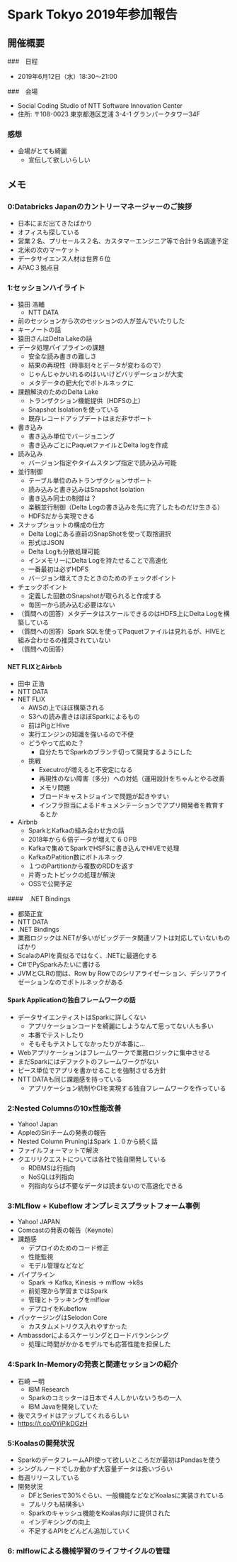 # Spark Tokyo 2019年参加報告

## 開催概要

###　日程

* 2019年6月12日（水）18:30〜21:00

###　会場
* Social Coding Studio of NTT Software Innovation Center
* 住所: 〒108-0023 東京都港区芝浦 3-4-1 グランパークタワー34F

### 感想

* 会場がとても綺麗
	* 宣伝して欲しいらしい

## メモ

### 0:Databricks Japanのカントリーマネージャーのご挨拶
* 日本にまだ出てきたばかり
* オフィスも探している
* 営業２名、プリセールス２名、カスタマーエンジニア等で合計９名調達予定
* 北米の次のマーケット
* データサイエンス人材は世界６位
* APAC３拠点目

### 1:セッションハイライト

* 猿田 浩輔
	* NTT DATA
* 前のセッションから次のセッションの人が並んでいたりした
* キーノートの話
* 猿田さんはDelta Lakeの話
* データ処理パイプラインの課題
	* 安全な読み書きの難しさ
	* 結果の再現性（時事刻々とデータが変わるので）
	* じゃんじゃかいれるのはいいけどバリデーションが大変
	* メタデータの肥大化でボトルネックに
* 課題解決のためのDelta Lake
	* トランザクション機能提供（HDFSの上）
	* Snapshot Isolationを使っている
	* 既存レコードアップデートはまだ非サポート
* 書き込み
	* 書き込み単位でバージョニング
	* 書き込みごとにPaquetファイルとDelta logを作成
* 読み込み
	* バージョン指定やタイムスタンプ指定で読み込み可能
* 並行制御
	* テーブル単位のみトランザクションサポート
	* 読み込みと書き込みはSnapshot Isolation
	* 書き込み同士の制御は？
	* 楽観並行制御（Delta Logの書き込みを先に完了したものだけ生きる）
	* HDFSだから実現できる
* スナップショットの構成の仕方
	* Delta Logにある直前のSnapShotを使って取捨選択
	* 形式はJSON
	* Delta Logも分散処理可能
	* インメモリーにDelta Logを持たせることで高速化
	* 一番最初は必ずHDFS
	* バージョン増えてきたときのためのチェックポイント
* チェックポイント
	* 定義した回数のSnapshotが取られると作成する
	* 毎回一から読み込む必要はない
* （質問への回答）メタデータはスケールできるのはHDFS上にDelta Logを構築している
* （質問への回答）Spark SQLを使ってPaquetファイルは見れるが、HIVEと組み合わせるの推奨されていない
* （質問への回答）


#### NET FLIXとAirbnb

* 田中 正浩
* NTT DATA
* NET FLIX
	* AWSの上でほぼ構築される
	* S3への読み書きはほぼSparkによるもの
	* 前はPigとHive
	* 実行エンジンの知識を強いるので不便
	* どうやって広めた？
		* 自分たちでSparkのブランチ切って開発するようにした
	* 挑戦
		* Executroが増えると不安定になる
		* 再現性のない障害（多分）への対処（運用設計をちゃんとやる改善
		* メモリ問題
		* ブロードキャストジョインで問題が起きやすい
		* インフラ担当によるドキュメンテーションでアプリ開発者を教育するとか
* Airbnb
	* SparkとKafkaの組み合わせ方の話
	* 2018年から６倍データが増えて６０PB
	* Kafkaで集めてSparkでHSFSに書き込んでHIVEで処理
	* KafkaのPatition数にボトルネック
	* １つのPartitionから複数のRDDを返す
	* 片寄ったトピックの処理が解決
	* OSSで公開予定

####　.NET Bindings

* 都築正宜
* NTT DATA
* .NET Bindings
* 業務ロジックは.NETが多いがビッグデータ関連ソフトは対応していないものばかり
* ScalaのAPIを真似るではなく、.NETに最適化する
* C#でPySparkみたいに書ける
* JVMとCLRの間は、Row by Rowでのシリアライゼーション、デシリアライゼーションなのでボトルネックがある

#### Spark Applicationの独自フレームワークの話

* データサイエンティストはSparkに詳しくない
	* アプリケーションコードを綺麗にしようなんて思ってない人も多い
	* 本番でテストしたり
	* そもそもテストしてなかったりが本番に…
* Webアプリケーションはフレームワークで業務ロジックに集中させる
* まだSparkにはデファクトのフレームワークがない
* ピース単位でアプリを書かせることを強制させる方針
* NTT DATAも同じ課題感を持っている
	* アプリケーション統制やCIを実現する独自フレームワークを作っている

### 2:Nested Columnsの10x性能改善

* Yahoo! Japan
* AppleのSiriチームの発表の報告
* Nested Column PruningはSpark １.０から続く話
* ファイルフォーマットで解決
* クエリリクエストについては各社で独自開発している
	* RDBMSは行指向
	* NoSQLは列指向
	* 列指向ならば不要なデータは読まないので高速化できる

### 3:MLflow + Kubeflow オンプレミスプラットフォーム事例

* Yahoo! JAPAN
* Comcastの発表の報告（Keynote）
* 課題感
	* デプロイのためのコード修正
	* 性能監視
	* モデル管理などなど
* パイプライン
	* Spark -> Kafka, Kinesis -> mlflow ->k8s
	* 前処理から学習まではSpark
	* 管理とトラッキングをmlflow
	* デプロイをKubeflow
* パッケージングはSelodon Core
	* カスタムメトリクス入れやすかった
* Ambassdorによるスケーリングとロードバランシング
	* 処理に時間がかかるモデルでも応答性能を担保した

### 4:Spark In-Memoryの発表と関連セッションの紹介

* 石崎 一明
	* IBM Research
	* Sparkのコミッターは日本で４人しかいないうちの一人
	* IBM Javaを開発していた
* 後でスライドはアップしてくれるらしい
* <https://t.co/0YiPikDGzH>

### 5:Koalasの開発状況	

* SparkのデータフレームAPI使って欲しいところだが最初はPandasを使う
* シングルノードでしか動かず大容量データは扱いづらい
* 毎週リリースしている
* 開発状況
	* DFとSeriesで30%ぐらい、一般機能などなどKoalasに実装されている
	* プルリクも結構多い
	* Sparkのキャッシュ機能をKoalas向けに提供された
	* インデキシングの向上
	* 不足するAPIをどんどん追加していく

### 6: mlflowによる機械学習のライフサイクルの管理
